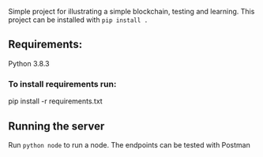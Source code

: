 Simple project for illustrating a simple blockchain, testing and learning.
This project can be installed with ``pip install . ``
## Requirements:
Python 3.8.3

### To install requirements run:
pip install -r requirements.txt

## Running the server
Run ```python node``` to run a node.
The endpoints can be tested with Postman

